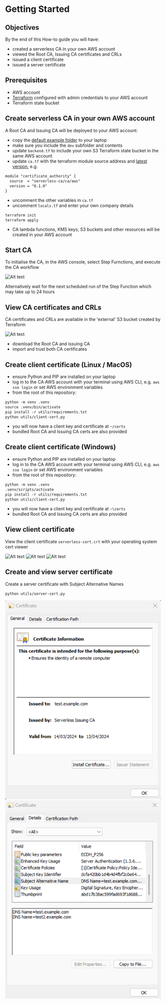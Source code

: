 # Getting Started

## Objectives
By the end of this How-to guide you will have:

* created a serverless CA in your own AWS account
* viewed the Root CA, Issuing CA certificates and CRLs
* issued a client certificate
* issued a server certificate

## Prerequisites
* AWS account
* [Terraform](https://developer.hashicorp.com/terraform/install?product_intent=terraform) configured with admin credentials to your AWS account
* Terraform state bucket

## Create serverless CA in your own AWS account

A Root CA and Issuing CA will be deployed to your AWS account:

* copy the [default example folder](https://github.com/serverless-ca/terraform-aws-ca/tree/main/examples/default) to your laptop
* make sure you include the `dev` subfolder and contents
* update `backend.tf` to include your own S3 Terraform state bucket in the same AWS account
* update `ca.tf` with the terraform module source address and [latest version](https://registry.terraform.io/modules/serverless-ca/ca/aws/latest), e.g.
```
module "certificate_authority" {
  source  = "serverless-ca/ca/aws"
  version = "0.1.0"
}
```
* uncomment the other variables in `ca.tf`
* uncomment `locals.tf` and enter your own company details
```
terraform init
terraform apply
```
* CA lambda functions, KMS keys, S3 buckets and other resources will be created in your AWS account

## Start CA

To initialise the CA, in the AWS console, select Step Furnctions, and execute the CA workflow

![Alt text](images/step-function.png?raw=true "CA Step Function")

Alternatively wait for the next scheduled run of the Step Function which may take up to 24 hours

## View CA certificates and CRLs
CA certificates and CRLs are available in the 'external' S3 bucket created by Terraform

![Alt text](images/external-s3.png?raw=true "External S3 bucket")

* download the Root CA and issuing CA
* import and trust both CA certificates

## Create client certificate (Linux / MacOS)
* ensure Python and PIP are installed on your laptop
* log in to the CA AWS account with your terminal using AWS CLI, e.g. `aws sso login` or set AWS environment variables
* from the root of this repository:
```
python -m venv .venv
source .venv/bin/activate
pip install -r utils/requirements.txt
python utils/client-cert.py
```
* you will now have a client key and certificate at `~/certs`
* bundled Root CA and Issuing CA certs are also provided

## Create client certificate (Windows)
* ensure Python and PIP are installed on your laptop
* log in to the CA AWS account with your terminal using AWS CLI, e.g. `aws sso login` or set AWS environment variables
* from the root of this repository:
```
python -m venv .venv
.venv/scripts/activate
pip install -r utils/requirements.txt
python utils/client-cert.py
```
* you will now have a client key and certificate at `~\certs`
* bundled Root CA and Issuing CA certs are also provided

## View client certificate
View the client certificate `serverless-cert.crt` with your operating system cert viewer

![Alt text](images/trusted-cert.png?raw=true "Client certificate")
![Alt text](images/cert-details.png?raw=true "Client certificate details")
![Alt text](images/cert-chain.png?raw=true "Client certificate chain")

## Create and view server certificate
Create a server certificate with Subject Alternative Names
```
python utils/server-cert.py
```
![Alt text](images/server-cert-1.png?raw=true "Client certificate")
![Alt text](images/server-cert-2.png?raw=true "Client certificate details")
